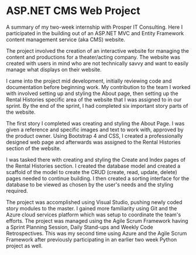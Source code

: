 # ASP.NET CMS Web Project
 
A summary of my two-week internship with Prosper IT Consulting.
Here I participated in the building out of an ASP.NET MVC and Entity Framework content management service (aka CMS) website. 

The project involved the creation of an interactive website for managing the content and productions for a theater/acting company. 
The website was created with users in mind who are not technically savvy and want to easily manage what displays on their website.

I came into the project mid development, initially reviewing code and documentation before beginning work. My contribution to the team I worked with involved setting up and styling the About page, then setting up the Rental Histories specific area of the website that I was assigned to in our sprint. By the end of the sprint, I had completed six important story parts of the website.

The first story I completed was creating and styling the About Page. I was given a reference and specific images and text to work with, approved by the product owner. Using Bootstrap 4 and CSS, I created a professionally designed web page and afterwards was assigned to the Rental Histories section of the website.

I was tasked there with creating and styling the Create and Index pages of the Rental Histories section. I created the database model and created a scaffold of the model to create the CRUD (create, read, update, delete) pages needed to continue building. 
I then created a sorting interface for the database to be viewed as chosen by the user's needs and the styling required. 

The project was accomplished using Visual Studio, pushing newly coded story modules to the master.
I gained more familiarity using Git and the Azure cloud services platform which was setup to coordinate the team's efforts. The project was managed using the Agile Scrum Framework having a Sprint Planning Session, Daily Stand-ups and Weekly Code Retrospectives. This was my second time using Azure and the Agile Scrum Framework after previously participating in an earlier two week Python project as well.


